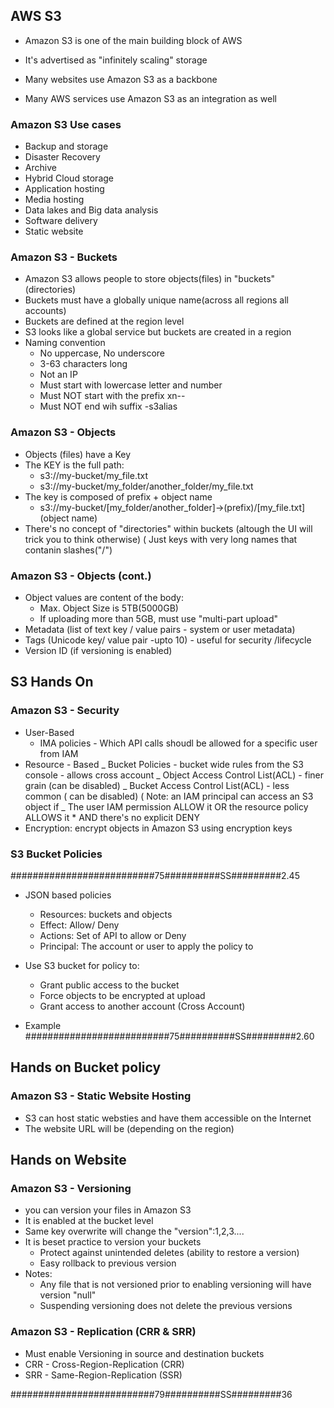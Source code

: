 ## AWS S3

- Amazon S3 is one of the main building block of AWS
- It's advertised as "infinitely scaling" storage

- Many websites use Amazon S3 as a backbone
- Many AWS services use Amazon S3 as an integration as well

### Amazon S3 Use cases

- Backup and storage
- Disaster Recovery
- Archive
- Hybrid Cloud storage
- Application hosting
- Media hosting
- Data lakes and Big data analysis
- Software delivery
- Static website

### Amazon S3 - Buckets

- Amazon S3 allows people to store objects(files) in "buckets" (directories)
- Buckets must have a globally unique name(across all regions all accounts)
- Buckets are defined at the region level
- S3 looks like a global service but buckets are created in a region
- Naming convention
  - No uppercase, No underscore
  - 3-63 characters long
  - Not an IP
  - Must start with lowercase letter and number
  - Must NOT start with the prefix xn--
  - Must NOT end wih suffix -s3alias

### Amazon S3 - Objects

- Objects (files) have a Key
- The KEY is the full path:
  - s3://my-bucket/my_file.txt
  - s3://my-bucket/my_folder/another_folder/my_file.txt
- The key is composed of prefix + object name
  - s3://my-bucket/[my_folder/another_folder]->(prefix)/[my_file.txt](object name)
- There's no concept of "directories" within buckets
  (altough the UI will trick you to think otherwise)
  ( Just keys with very long names that contanin slashes("/")

### Amazon S3 - Objects (cont.)

- Object values are content of the body:
  - Max. Object Size is 5TB(5000GB)
  - If uploading more than 5GB, must use "multi-part upload"
- Metadata (list of text key / value pairs - system or user metadata)
- Tags (Unicode key/ value pair -upto 10) - useful for security /lifecycle
- Version ID (if versioning is enabled)

## S3 Hands On

### Amazon S3 - Security

- User-Based
  - IMA policies - Which API calls shoudl be allowed for a specific user from IAM
- Resource - Based
  _ Bucket Policies - bucket wide rules from the S3 console - allows cross account
  _ Object Access Control List(ACL) - finer grain (can be disabled)
  _ Bucket Access Control List(ACL) - less common ( can be disabled)
  ( Note: an IAM principal can access an S3 object if
  _ The user IAM permission ALLOW it OR the resource policy ALLOWS it \* AND there's no explicit DENY
- Encryption: encrypt objects in Amazon S3 using encryption keys

### S3 Bucket Policies

##########################75##########SS#########2.45

- JSON based policies
  - Resources: buckets and objects
  - Effect: Allow/ Deny
  - Actions: Set of API to allow or Deny
  - Principal: The account or user to apply the policy to
- Use S3 bucket for policy to:

  - Grant public access to the bucket
  - Force objects to be encrypted at upload
  - Grant access to another account (Cross Account)

- Example
  ##########################75##########SS#########2.60

## Hands on Bucket policy

### Amazon S3 - Static Website Hosting

- S3 can host static websties and have them accessible on the Internet
- The website URL will be (depending on the region)

## Hands on Website

### Amazon S3 - Versioning

- you can version your files in Amazon S3
- It is enabled at the bucket level
- Same key overwrite will change the "version":1,2,3....
- It is beset practice to version your buckets
  - Protect against unintended deletes (ability to restore a version)
  - Easy rollback to previous version
- Notes:
  - Any file that is not versioned prior to enabling versioning will have version "null"
  - Suspending versioning does not delete the previous versions

### Amazon S3 - Replication (CRR & SRR)

- Must enable Versioning in source and destination buckets
- CRR - Cross-Region-Replication (CRR)
- SRR - Same-Region-Replication (SSR)

##########################79##########SS#########36
